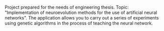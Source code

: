 Project prepared for the needs of engineering thesis. Topic: "Implementation of neuroevolution methods for the use of artificial neural networks".
The application allows you to carry out a series of experiments using genetic algorithms in the process of teaching the neural network.
